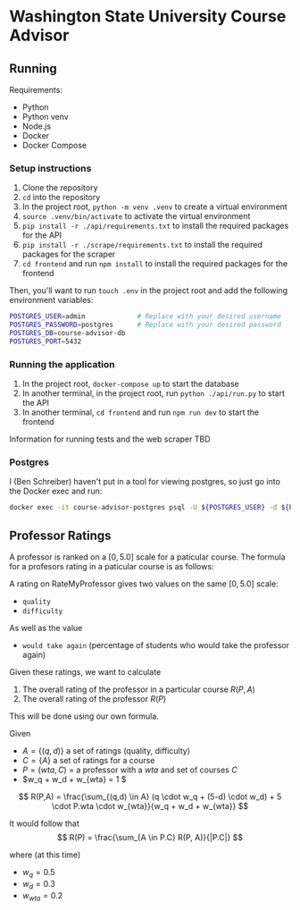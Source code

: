 # Washington State University Course Advisor

## Running

Requirements:
- Python
- Python venv
- Node.js
- Docker
- Docker Compose

### Setup instructions
1. Clone the repository
2. `cd` into the repository
3. In the project root, `python -m venv .venv` to create a virtual environment
4. `source .venv/bin/activate` to activate the virtual environment
5. `pip install -r ./api/requirements.txt` to install the required packages for the API
6. `pip install -r ./scrape/requirements.txt` to install the required packages for the scraper
7. `cd frontend` and run `npm install` to install the required packages for the frontend

Then, you'll want to run `touch .env` in the project root and add the following environment variables:
```bash
POSTGRES_USER=admin             # Replace with your desired username
POSTGRES_PASSWORD=postgres      # Replace with your desired password
POSTGRES_DB=course-advisor-db
POSTGRES_PORT=5432
```

### Running the application
1. In the project root, `docker-compose up` to start the database
2. In another terminal, in the project root, run `python ./api/run.py` to start the API
3. In another terminal, `cd frontend` and run `npm run dev` to start the frontend

Information for running tests and the web scraper TBD

### Postgres
I (Ben Schreiber) haven't put in a tool for viewing postgres, so just go into the Docker exec and run:
```bash
docker exec -it course-advisor-postgres psql -U ${POSTGRES_USER} -d ${POSTGRES_DB}
```

## Professor Ratings
A professor is ranked on a $[0, 5.0]$ scale for a paticular course. The formula for a profesors rating in a paticular course is as follows:

A rating on RateMyProfessor gives two values on the same $[0, 5.0]$ scale:
- `quality` 
- `difficulty`

As well as the value
- `would take again` (percentage of students who would take the professor again)

Given these ratings, we want to calculate
1. The overall rating of the professor in a particular course $R(P, A)$
2. The overall rating of the professor $R(P)$

This will be done using our own formula.

Given 
- $A = \{  (q, d) \}$ a set of ratings (quality, difficulty)
- $C = \{ A \}$ a set of ratings for a course
- $P = (wta, C)$ = a professor with a $wta$ and set of courses $C$
 - $w_q + w_d + w_{wta} = 1 $

$$ R(P,A) = \frac{\sum_{(q,d) \in A} (q \cdot w_q + (5-d) \cdot w_d) + 5 \cdot P.wta \cdot w_{wta}}{w_q + w_d + w_{wta}} 
$$

It would follow that
$$
R(P) = \frac{\sum_{A \in P.C} R(P, A)}{|P.C|}
$$

where (at this time)
- $w_q = 0.5$
- $w_d = 0.3$
- $w_{wta} = 0.2$


